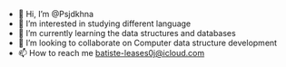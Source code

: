 - 👋 Hi, I’m @Psjdkhna
- 👀 I’m interested in studying different language
- 🌱 I’m currently learning the data structures and databases
- 💞️ I’m looking to collaborate on Computer data structure development
- 📫 How to reach me batiste-leases0j@icloud.com


<!---
Psjdkhna/Psjdkhna is a ✨ special ✨ repository because its `README.md` (this file) appears on your GitHub profile.
You can click the Preview link to take a look at your changes.
--->
